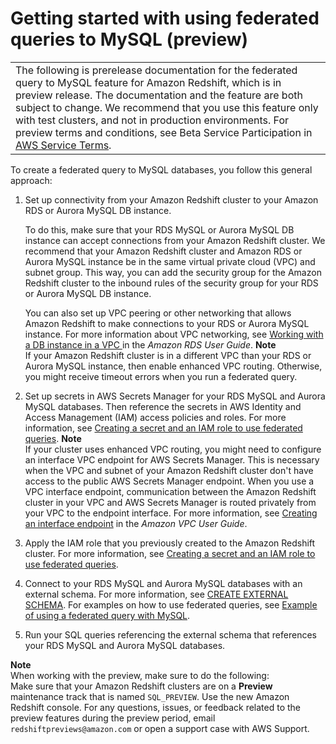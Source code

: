 # Getting started with using federated queries to MySQL \(preview\)<a name="getting-started-federated-mysql"></a>


|  | 
| --- |
| The following is prerelease documentation for the federated query to MySQL feature for Amazon Redshift, which is in preview release\. The documentation and the feature are both subject to change\. We recommend that you use this feature only with test clusters, and not in production environments\. For preview terms and conditions, see Beta Service Participation in [AWS Service Terms](https://aws.amazon.com/service-terms/)\.   | 

To create a federated query to MySQL databases, you follow this general approach: 

1. Set up connectivity from your Amazon Redshift cluster to your Amazon RDS or Aurora MySQL DB instance\. 

   To do this, make sure that your RDS MySQL or Aurora MySQL DB instance can accept connections from your Amazon Redshift cluster\. We recommend that your Amazon Redshift cluster and Amazon RDS or Aurora MySQL instance be in the same virtual private cloud \(VPC\) and subnet group\. This way, you can add the security group for the Amazon Redshift cluster to the inbound rules of the security group for your RDS or Aurora MySQL DB instance\. 

   You can also set up VPC peering or other networking that allows Amazon Redshift to make connections to your RDS or Aurora MySQL instance\. For more information about VPC networking, see [Working with a DB instance in a VPC ](https://docs.aws.amazon.com/AmazonRDS/latest/UserGuide/USER_VPC.WorkingWithRDSInstanceinaVPC.html) in the *Amazon RDS User Guide*\.
**Note**  
If your Amazon Redshift cluster is in a different VPC than your RDS or Aurora MySQL instance, then enable enhanced VPC routing\. Otherwise, you might receive timeout errors when you run a federated query\. 

1. Set up secrets in AWS Secrets Manager for your RDS MySQL and Aurora MySQL databases\. Then reference the secrets in AWS Identity and Access Management \(IAM\) access policies and roles\. For more information, see [Creating a secret and an IAM role to use federated queries](federated-create-secret-iam-role.md)\. 
**Note**  
If your cluster uses enhanced VPC routing, you might need to configure an interface VPC endpoint for AWS Secrets Manager\. This is necessary when the VPC and subnet of your Amazon Redshift cluster don't have access to the public AWS Secrets Manager endpoint\. When you use a VPC interface endpoint, communication between the Amazon Redshift cluster in your VPC and AWS Secrets Manager is routed privately from your VPC to the endpoint interface\. For more information, see [Creating an interface endpoint](https://docs.aws.amazon.com/vpc/latest/userguide/vpce-interface.html#create-interface-endpoint) in the *Amazon VPC User Guide*\. 

1. Apply the IAM role that you previously created to the Amazon Redshift cluster\. For more information, see [Creating a secret and an IAM role to use federated queries](federated-create-secret-iam-role.md)\.

1. Connect to your RDS MySQL and Aurora MySQL databases with an external schema\. For more information, see [CREATE EXTERNAL SCHEMA](r_CREATE_EXTERNAL_SCHEMA.md)\. For examples on how to use federated queries, see [Example of using a federated query with MySQL](federated_query_example.md#federated_query_example_mysql)\.

1. Run your SQL queries referencing the external schema that references your RDS MySQL and Aurora MySQL databases\. 

**Note**  
When working with the preview, make sure to do the following:  
Make sure that your Amazon Redshift clusters are on a **Preview** maintenance track that is named `SQL_PREVIEW`\.
Use the new Amazon Redshift console\. 
For any questions, issues, or feedback related to the preview features during the preview period, email `redshiftpreviews@amazon.com` or open a support case with AWS Support\. 